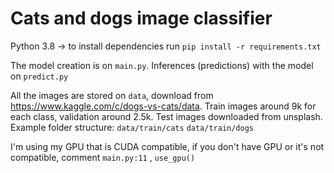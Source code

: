 # Cats and dogs image classifier

Python 3.8 -> to install dependencies run ``pip install -r requirements.txt``

The model creation is on ``main.py``. Inferences (predictions) with the model on ``predict.py``

All the images are stored on ``data``, download from https://www.kaggle.com/c/dogs-vs-cats/data. Train images around 9k
for each class, validation around 2.5k. Test images downloaded from unsplash. Example folder
structure: ``data/train/cats`` ``data/train/dogs``

I'm using my GPU that is CUDA compatible, if you don't have GPU or it's not compatible, comment ``main.py:11``
, ``use_gpu()``